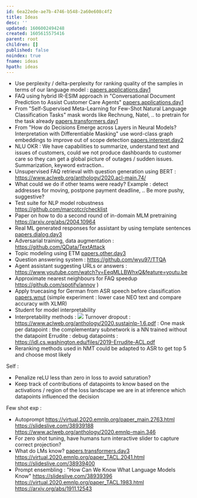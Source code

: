 ```yaml
---
id: 6ea22ede-ae7b-4746-b548-2a60e608c4f2
title: Ideas
desc: ''
updated: 1606002494248
created: 1605615575416
parent: root
children: []
published: false
noindex: true
fname: ideas
hpath: ideas
---
```

- Use perplexity / delta-perplexity for ranking quality of the samples in terms of our language model :
  [papers.applications.day1](8129589b-ebd7-41fb-91e0-c7866143ea00)
- FAQ using hybrid IR-ESIM approach in "Conversational Document Prediction to Assist Customer Care Agents" [papers.applications.day1](8129589b-ebd7-41fb-91e0-c7866143ea00)
- From "Self-Supervised Meta-Learning for Few-Shot Natural Language Classification Tasks" mask words like Rechnung, Natel, .. to pretrain for the task already [papers.transformers.day1](948323c7-b75c-42e8-bb35-849463e56ea3)
- From "How do Decisions Emerge across Layers in Neural Models? Interpretation with Differentiable Masking" use word-class graph embeddings to improve out of scope detection [papers.interpret.day2](c0486dab-c704-49a3-895c-dc14fb8b73a3)
- NLU OKR : We have capabilities to summarize, understand text and issues of customers, could we not produce dashboards to customer care so they can get a global picture of outages / sudden issues. Summarization, keyword extraction..
- Unsupervised FAQ retrieval with question generation using BERT : <https://www.aclweb.org/anthology/2020.acl-main.74/>
- What could we do if other teams were ready? Example : detect addresses for moving, postpone payment deadline, .. Be more pushy, suggestive?
- Test suite for NLP model robustness <https://github.com/marcotcr/checklist>
- Paper on how to do a second round of in-domain MLM pretraining <https://arxiv.org/abs/2004.10964>
- Real ML generated responses for assistant by using template sentences [papers.dialog.day3](5bdfc9e6-b994-41fd-afad-9feb45f735f2)
- Adversarial training, data augmentation : <https://github.com/QData/TextAttack>
- Topic modeling using ETM [papers.other.day3](972ac840-7000-4a47-aa46-2773e8c3ef60)
- Question answering system : <https://github.com/wyu97/TTQA>
- Agent assistant suggesting URLs or answers : <https://www.youtube.com/watch?v=EeqMLLBWhxQ&feature=youtu.be>
- Approximate nearest neighbours for FAQ speedup <https://github.com/spotify/annoy> )
- Apply truecasing for German from ASR speech before classification [papers.wnut](8d1a05b3-9eea-41b3-97cf-00a5fa7a9d55) (simple experiment : lower case NEO text and compare accuracy with XLMR)
- Student for model interpretability
- Interpretability methods :
  ![](emnlp2020-notes/assets/images/2020-11-19-19-20-47.png)
  Turnover dropout : <https://www.aclweb.org/anthology/2020.sustainlp-1.6.pdf> : One mask per datapoint : the complementary subnetwork is a NN trained without the datapoint
  Errudite : debug datapoints : <https://idl.cs.washington.edu/files/2019-Errudite-ACL.pdf>
- Reranking methods used in NMT could be adapted to ASR to get top 5 and choose most likely

Self :

- Penalize reLU less than zero in loss to avoid saturation?
- Keep track of contributions of datapoints to know based on the activations / region of the loss landscape we are in at inference which datapoints influenced the decision

Few shot exp :

- Autoprompt <https://virtual.2020.emnlp.org/paper_main.2763.html>
  <https://slideslive.com/38939188>
  <https://www.aclweb.org/anthology/2020.emnlp-main.346>
- For zero shot tuning, have humans turn interactive slider to capture correct projection?
- What do LMs know? [papers.transformers.day3](71cc84f8-b271-498e-a001-c6e6d10b7c01)
  <https://virtual.2020.emnlp.org/paper_TACL.2041.html>
  <https://slideslive.com/38939400>
- Prompt ensembling : "How Can We Know What Language Models Know"
  <https://slideslive.com/38939396>
  <https://virtual.2020.emnlp.org/paper_TACL.1983.html>
  <https://arxiv.org/abs/1911.12543>

